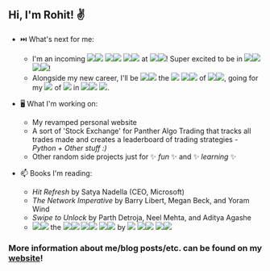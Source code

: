 ## Hi, I'm Rohit! ✌️


- ⏭️ What's next for me: 
  * I'm an incoming ![](https://bit.ly/3nIfCrr)![](https://bit.ly/3nIfCrr) ![](https://bit.ly/3nIfCrr)![](https://bit.ly/3nIfCrr) ![](https://bit.ly/3nIfCrr)![](https://bit.ly/3nIfCrr) at ![](https://bit.ly/3nIfCrr)![](https://bit.ly/3nIfCrr)! Super excited to be in ![](https://bit.ly/3nIfCrr)![](https://bit.ly/3nIfCrr) ![](https://bit.ly/3nIfCrr)![](https://bit.ly/3nIfCrr)!
  * Alongside my new career, I'll be ![](https://bit.ly/3nIfCrr)![](https://bit.ly/3nIfCrr) the ![](https://bit.ly/3nIfCrr) ![](https://bit.ly/3nIfCrr)![](https://bit.ly/3nIfCrr) of ![](https://bit.ly/3nIfCrr)![](https://bit.ly/3nIfCrr), going for my ![](https://bit.ly/3nIfCrr) of ![](https://bit.ly/3nIfCrr) in ![](https://bit.ly/3nIfCrr)![](https://bit.ly/3nIfCrr) ![](https://bit.ly/3nIfCrr).

- 🖥️ What I'm working on:
  * My revamped personal website
  * A sort of 'Stock Exchange' for Panther Algo Trading that tracks all trades made and creates a leaderboard of trading strategies - *Python + Other stuff :)*
  * Other random side projects just for ✨ _fun_ ✨ and ✨ _learning_ ✨

- 📫 Books I'm reading:
  * *Hit Refresh* by Satya Nadella (CEO, Microsoft)
  * *The Network Imperative* by  Barry Libert, Megan Beck, and Yoram Wind
  * *Swipe to Unlock* by Parth Detroja, Neel Mehta, and Aditya Agashe
  * ![](https://bit.ly/3nIfCrr)![](https://bit.ly/3nIfCrr) the ![](https://bit.ly/3nIfCrr)![](https://bit.ly/3nIfCrr) ![](https://bit.ly/3nIfCrr)![](https://bit.ly/3nIfCrr) ![](https://bit.ly/3nIfCrr)![](https://bit.ly/3nIfCrr) by ![](https://bit.ly/3nIfCrr) ![](https://bit.ly/3nIfCrr)![](https://bit.ly/3nIfCrr) ![](https://bit.ly/3nIfCrr)![](https://bit.ly/3nIfCrr)

### More information about me/blog posts/etc. can be found on my [website](https://rohitganguly.com)!

<!--
**rohit-ganguly/rohit-ganguly** is a ✨ _special_ ✨ repository because its `README.md` (this file) appears on your GitHub profile.

Here are some ideas to get you started:

- 🔭 I’m currently working on ...
- 🌱 I’m currently learning ...
- 👯 I’m looking to collaborate on ...
- 🤔 I’m looking for help with ...
- 💬 Ask me about ...
- 📫 How to reach me: ...
- 😄 Pronouns: ...
- ⚡ Fun fact: ...
-->
